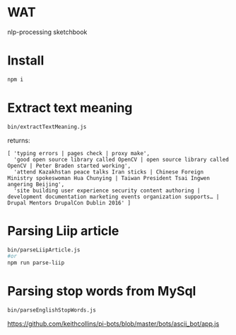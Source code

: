 # WAT

nlp-processing sketchbook


# Install
```bash
npm i
```



# Extract text meaning
```bash
bin/extractTextMeaning.js
```

returns:
```
[ 'typing errors | pages check | proxy make',
  'good open source library called OpenCV | open source library called OpenCV | Peter Braden started working',
  'attend Kazakhstan peace talks Iran sticks | Chinese Foreign Ministry spokeswoman Hua Chunying | Taiwan President Tsai Ingwen angering Beijing',
  'site building user experience security content authoring | development documentation marketing events organization supports… | Drupal Mentors DrupalCon Dublin 2016' ]
```


# Parsing Liip article
```bash
bin/parseLiipArticle.js
#or
npm run parse-liip
```

# Parsing stop words from MySql
```bash
bin/parseEnglishStopWords.js 
```


https://github.com/keithcollins/pi-bots/blob/master/bots/ascii_bot/app.js
